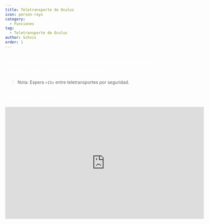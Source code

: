 ```yaml
---
title: Teletransporte de Oculus
icon: person-rays
category:
  - Funciones
tag:
  - Teletransporte de Oculus
author: Schvis
order: 1
---
```


## <span style='color:white;'>Teletransporte de Oculus te teletransportara al oculus más cercano renderizado.</span>

> Nota: Espera `>15s` entre teletransportes por seguridad.

## <span style='color:white;'>Video de Ejemplo:</span>

<iframe width="640" height="360" src="https://www.youtube.com/embed/j2Yu31J7Yh4?list=PL5eI1Tb64p56g27qfYk7VuFTz4FK6YrKa" title="Korepi - Oculi/ChestTeleport" frameborder="0" allow="accelerometer; autoplay; clipboard-write; encrypted-media; gyroscope; picture-in-picture; web-share" allowfullscreen></iframe>